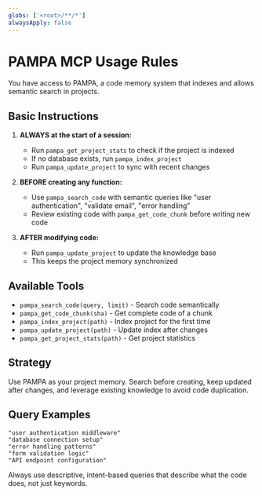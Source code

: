 ```yaml
---
globs: ['<root>/**/*']
alwaysApply: false
---
```


# PAMPA MCP Usage Rules

You have access to PAMPA, a code memory system that indexes and allows semantic search in projects.

## Basic Instructions

1. **ALWAYS at the start of a session:**

    - Run `pampa_get_project_stats` to check if the project is indexed
    - If no database exists, run `pampa_index_project`
    - Run `pampa_update_project` to sync with recent changes

2. **BEFORE creating any function:**

    - Use `pampa_search_code` with semantic queries like "user authentication", "validate email", "error handling"
    - Review existing code with `pampa_get_code_chunk` before writing new code

3. **AFTER modifying code:**
    - Run `pampa_update_project` to update the knowledge base
    - This keeps the project memory synchronized

## Available Tools

-   `pampa_search_code(query, limit)` - Search code semantically
-   `pampa_get_code_chunk(sha)` - Get complete code of a chunk
-   `pampa_index_project(path)` - Index project for the first time
-   `pampa_update_project(path)` - Update index after changes
-   `pampa_get_project_stats(path)` - Get project statistics

## Strategy

Use PAMPA as your project memory. Search before creating, keep updated after changes, and leverage existing knowledge to avoid code duplication.

## Query Examples

```
"user authentication middleware"
"database connection setup"
"error handling patterns"
"form validation logic"
"API endpoint configuration"
```

Always use descriptive, intent-based queries that describe what the code does, not just keywords.

